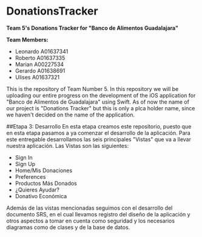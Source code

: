 # DonationsTracker
**Team 5's Donations Tracker for "Banco de Alimentos Guadalajara"**

**Team Members:**
- Leonardo A01637341
- Roberto A01637335
- Marian A00227534
- Gerardo A01638691
- Ulises A01637321

This is the repository of Team Number 5. In this repository we will be uploading our entire progress on the development of the iOS application for "Banco de 
Alimentos de Guadalajara" using Swift. As of now the name of our project is "Donations Tracker" but this is only a plca holder name, since we haven't decided 
on the name of the application.

##Etapa 3: Desarrollo
En esta etapa creamos este repositorio, puesto que en esta etapa pasamos a ya comenzar el desarrollo de la aplicación. Para este entregable desarrollamos 
las seis principales "Vistas" que va a llevar nuestra aplicación. Las Vistas son las siguientes:
- Sign In
- Sign Up
- Home/Mis Donaciones
- Preferences
- Productos Más Donados
- ¿Quieres Ayudar?
- Donativo Económica

Además de las vistas mencionadas seguimos con el desarrollo del documento SRS, en el cual llevamos registro del diseño de la aplicación y otros aspectos
a tomar en cuenta como seguridad y los necesarios diagramas como de clases y de la base de datos.
